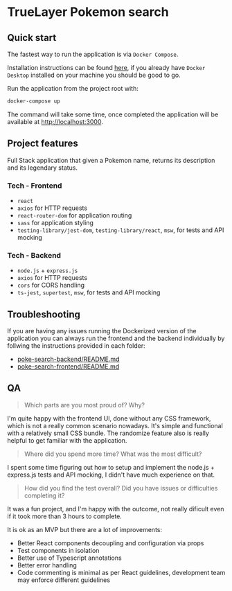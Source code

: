 # TrueLayer Pokemon search

## Quick start

The fastest way to run the application is via `Docker Compose`.

Installation instructions can be found [here](https://docs.docker.com/compose/install/), if you already have `Docker Desktop` installed on your machine you should be good to go.

Run the application from the project root with:

```sh
docker-compose up
```

The command will take some time, once completed the application will be available at [http://localhost:3000](http://localhost:3000).

## Project features

Full Stack application that given a Pokemon name, returns its description and its legendary status.


### Tech - Frontend

- `react`
- `axios` for HTTP requests
- `react-router-dom` for application routing
- `sass` for application styling
- `testing-library/jest-dom`, `testing-library/react`, `msw`, for tests and API mocking


### Tech - Backend

- `node.js` + `express.js`
- `axios` for HTTP requests
- `cors` for CORS handling
- `ts-jest`, `supertest`, `msw`, for tests and API mocking

## Troubleshooting

If you are having any issues running the Dockerized version of the application you can always run the frontend and the backend individually by follwing the instructions provided in each folder:

- [poke-search-backend/README.md](poke-search-backend/README.md)
- [poke-search-frontend/README.md](poke-search-frontend/README.md)

## QA

> Which parts are you most proud of? Why?

I'm quite happy with the frontend UI, done without any CSS framework, which is not a really common scenario nowadays. It's simple and functional with a relatively small CSS bundle. The randomize feature also is really helpful to get familiar with the application.

> Where did you spend more time? What was the most difficult?

I spent some time figuring out how to setup and implement the node.js + express.js tests and API mocking, I didn't have much experience on that.

> How did you find the test overall? Did you have issues or difficulties completing it?

It was a fun project, and I'm happy with the outcome, not really dificult even if it took more than 3 hours to complete. 

It is ok as an MVP but there are a lot of improvements:

- Better React components decoupling and configuration via props
- Test components in isolation
- Better use of Typescript annotations
- Better error handling
- Code commenting is minimal as per React guidelines, development team may enforce different guidelines